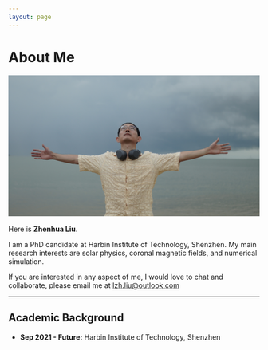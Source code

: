 ```yaml
---
layout: page
---
```


# About Me

<img src="zhenhua.JPG" >

Here is **Zhenhua Liu**.

I am a PhD candidate at Harbin Institute of Technology, Shenzhen. My main research interests are solar physics, coronal magnetic fields, and numerical simulation. 

If you are interested in any aspect of me, I would love to chat and collaborate, please email me at lzh.liu@outlook.com

---

## Academic Background

- **Sep 2021 - Future:** Harbin Institute of Technology, Shenzhen

